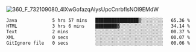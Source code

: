 ![360_F_732109080_4lXwGofazqAiysUpcCnrbflsNOl9EMdW](https://github.com/user-attachments/assets/e39d4b74-87d6-4547-a0e5-a6fb31b55e4c)

 <!--START_SECTION:waka-->

```txt
Java             5 hrs 57 mins   ████████████████▒░░░░░░░░   65.36 %
HTML             3 hrs 6 mins    ████████▓░░░░░░░░░░░░░░░░   34.14 %
Text             2 mins          ░░░░░░░░░░░░░░░░░░░░░░░░░   00.37 %
XML              0 secs          ░░░░░░░░░░░░░░░░░░░░░░░░░   00.07 %
GitIgnore file   0 secs          ░░░░░░░░░░░░░░░░░░░░░░░░░   00.06 %
```

<!--END_SECTION:waka-->
